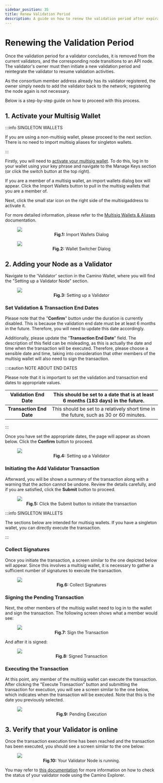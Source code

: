 ```yaml
---
sidebar_position: 35
title: Renew Validation Period
description: A guide on how to renew the validation period after expiration.
---
```


# Renewing the Validation Period

Once the validation period for a validator concludes, it is removed from the current validators, and the
corresponding node transitions to an API node. The validator's owner must then initiate a new validation
period and reintegrate the validator to resume validation activities.

As the consortium member address already has its validator registered, the owner simply needs to add the
validator back to the network; registering the node again is not necessary.

Below is a step-by-step guide on how to proceed with this process.

## 1. Activate your Multisig Wallet

:::info SINGLETON WALLETS

If you are using a non-multisig wallet, please proceed to the next section. There is no need to import multisig
aliases for singleton wallets.

:::

Firstly, you will need to [activate your multisig wallet](/guides/multisig-wallets#managing-multi-sig-wallets-with-camino-wallet).
To do this, log in to your wallet using your key phrase and navigate to the Manage Keys
section (or click the switch button at the top right).

If you are a member of a multisig wallet, an import wallets dialog box will appear. Click the
Import Wallets button to pull in the multisig wallets that you are a member of.

Next, click the small star icon on the right side of the multisigaddress to activate it.

For more detailed information, please refer to the [Multisig Wallets & Aliases](/guides/multisig-wallets) documentation.

<figure>
<img class="zoom" src="/img/msig/msig-0-import-wallets-dialog.png#center"/>
<figcaption align = "center"><b>Fig.1:</b> Import Wallets Dialog</figcaption>
</figure>

<figure>
<img class="zoom" src="/img/msig/msig-1-import-wallets-dialog-switcher.png#center"/>
<figcaption align = "center"><b>Fig.2:</b> Wallet Switcher Dialog</figcaption>
</figure>

## 2. Adding your Node as a Validator

Navigate to the 'Validator' section in the Camino Wallet, where you will find the "Setting up a Validator Node" section.

<figure>
<img class="zoom" src="/img/msig/val-6-add-validator-disabled.png#center"/>
<figcaption align = "center"><b>Fig.3:</b> Setting up a Validator</figcaption>
</figure>

### Set Validation & Transaction End Dates

Please note that the "**Confirm**" button under the duration is currently disabled. This is because the
validation end date must be at least 6 months in the future. Therefore, you will need to update this
date accordingly.

Additionally, please update the "**Transaction End Date**" field. The description of this field can be
misleading, as this is actually the date and time when the transaction will be executed. Therefore,
please choose a sensible date and time, taking into consideration that other members of the multisig
wallet will also need to sign the transaction.

:::caution NOTE ABOUT END DATES

Please note that it is important to set the validation and transaction end dates to appropriate values.

| **Validation End Date**  |    This should be set to a date that is at least 6 months (183 days) in the future.    |
| :----------------------: | :------------------------------------------------------------------------------------: |
| **Transaction End Date** | This should be set to a relatively short time in the future, such as 30 or 60 minutes. |

:::

Once you have set the appropriate dates, the page will appear as shown below. Click the **Confirm**
button to proceed.

<figure>
<img class="zoom" src="/img/msig/val-7-add-validator-enabled.png#center"/>
<figcaption align = "center"><b>Fig.4:</b> Setting up a Validator</figcaption>
</figure>

### Initiating the Add Validator Transaction

Afterward, you will be shown a summary of the transaction along with a warning that the action cannot
be undone. Review the details carefully, and if you are satisfied, click the **Submit** button to proceed.

<figure>
<img class="zoom" src="/img/msig/val-8-submit.png#center"/>
<figcaption align = "center"><b>Fig.5:</b> Click the Submit button to initiate the transaction</figcaption>
</figure>

:::info SINGLETON WALLETS

The sections below are intended for multisig wallets. If you have a singleton wallet, you can directly execute the transaction.

:::

### Collect Signatures

Once you initiate the transaction, a screen similar to the one depicted below will appear. Since this involves
a multisig wallet, it is necessary to gather a sufficient number of signatures to execute the transaction.

<figure>
<img class="zoom" src="/img/msig/val-9-collect-signatures.png#center"/>
<figcaption align = "center"><b>Fig.6:</b> Collect Signatures</figcaption>
</figure>

### Signing the Pending Transaction

Next, the other members of the multisig wallet need to log in to the wallet and sign the transaction.
The following screen shows what a member would see:

<figure>
<img class="zoom" src="/img/msig/val-10-sign-screen.png#center"/>
<figcaption align = "center"><b>Fig.7:</b> Sign the Transaction</figcaption>
</figure>

And after it is signed:

<figure>
<img class="zoom" src="/img/msig/val-11-signed.png#center"/>
<figcaption align = "center"><b>Fig.8:</b> Signed Transaction</figcaption>
</figure>

### Executing the Transaction

At this point, any member of the multisig wallet can execute the transaction. After clicking the "Execute Transaction"
button and submitting the transaction for execution, you will see a screen similar to the one below, which indicates
when the transaction will be executed. Note that this is the date you previously selected.

<figure>
<img class="zoom" src="/img/msig/val-12-execution-waiting.png#center"/>
<figcaption align = "center"><b>Fig.9:</b> Pending Execution</figcaption>
</figure>

## 3. Verify that your Validator is online

Once the transaction execution time has been reached and the transaction has been executed, you should see a screen
similar to the one below:

<figure>
<img class="zoom" src="/img/msig/val-13-validator-running.png#center"/>
<figcaption align = "center"><b>Fig.10:</b> Your Validator Node is running.</figcaption>
</figure>

You may refer to [this documentation](/validator-guides/add-validator-with-wallet#51-check-camino-explorer) for more
information on how to check the status of your validator node using the Camino Explorer.
